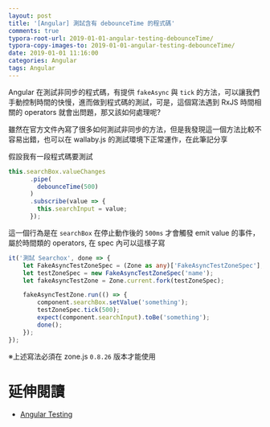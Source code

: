 ```yaml
---
layout: post
title: '[Angular] 測試含有 debounceTime 的程式碼'
comments: true
typora-root-url: 2019-01-01-angular-testing-debounceTime/
typora-copy-images-to: 2019-01-01-angular-testing-debounceTime/
date: 2019-01-01 11:16:00
categories: Angular
tags: Angular
---
```


Angular 在測試非同步的程式碼，有提供 `fakeAsync` 與 `tick` 的方法，可以讓我們手動控制時間的快慢，進而做到程式碼的測試，可是，這個寫法遇到 RxJS 時間相關的 operators 就會出問題，那又該如何處理呢?

<!-- more -->

雖然在官方文件內寫了很多如何測試非同步的方法，但是我發現這一個方法比較不容易出錯，也可以在 wallaby.js 的測試環境下正常運作，在此筆記分享

假設我有一段程式碼要測試

```typescript
this.searchBox.valueChanges
      .pipe(                
        debounceTime(500)        
      )
      .subscribe(value => {        
        this.searchInput = value;
      });
```

這一個行為是在 `searchBox` 在停止動作後的 `500ms` 才會觸發 emit value 的事件，屬於時間類的 operators, 在 spec 內可以這樣子寫

```typescript
it('測試 Searchox', done => {
    let FakeAsyncTestZoneSpec = (Zone as any)['FakeAsyncTestZoneSpec'];
    let testZoneSpec = new FakeAsyncTestZoneSpec('name');
    let fakeAsyncTestZone = Zone.current.fork(testZoneSpec);

    fakeAsyncTestZone.run(() => {
        component.searchBox.setValue('something');
        testZoneSpec.tick(500);
        expect(component.searchInput).toBe('something');
        done();
    });
});
```

※上述寫法必須在 zone.js `0.8.26` 版本才能使用



# 延伸閱讀

* [Angular Testing](https://angular.io/guide/testing#async-test-with-fakeasync)